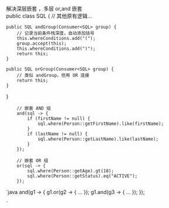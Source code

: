 解决深层嵌套 ，多层 or,and 嵌套  
public class SQL {
    // 其他原有逻辑...

    public SQL andGroup(Consumer<SQL> group) {
        // 记录当前条件栈深度，自动添加括号
        this.whereConditions.add("(");
        group.accept(this);
        this.whereConditions.add(")");
        return this;
    }

    public SQL orGroup(Consumer<SQL> group) {
        // 类似 andGroup，但用 OR 连接
        return this;
    }
}


        // 嵌套 AND 组
        and(sql -> {
            if (firstName != null) {
                sql.where(Person::getFirstName).like(firstName);
            }
            if (lastName != null) {
                sql.where(Person::getLastName).like(lastName);
            }
        });

        // 嵌套 OR 组
        or(sql -> {
            sql.where(Person::getAge).gt(18);
            sql.where(Person::getStatus).eq("ACTIVE");
        });

`java
and(g1 -> {
    g1.or(g2 -> { ... });
    g1.and(g3 -> { ... });
});

`

